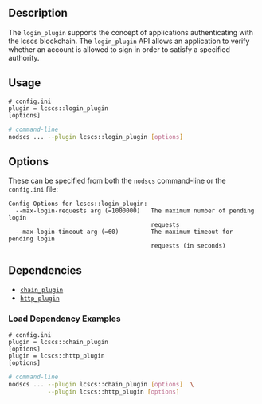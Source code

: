 ## Description

The `login_plugin` supports the concept of applications authenticating with the lcscs blockchain. The `login_plugin` API allows an application to verify whether an account is allowed to sign in order to satisfy a specified authority.

## Usage

```console
# config.ini
plugin = lcscs::login_plugin
[options]
```
```sh
# command-line
nodscs ... --plugin lcscs::login_plugin [options]
```

## Options

These can be specified from both the `nodscs` command-line or the `config.ini` file:

```console
Config Options for lcscs::login_plugin:
  --max-login-requests arg (=1000000)   The maximum number of pending login 
                                        requests
  --max-login-timeout arg (=60)         The maximum timeout for pending login 
                                        requests (in seconds)
```

## Dependencies

* [`chain_plugin`](../chain_plugin/index.md)
* [`http_plugin`](../http_plugin/index.md)

### Load Dependency Examples

```console
# config.ini
plugin = lcscs::chain_plugin
[options]
plugin = lcscs::http_plugin 
[options]
```
```sh
# command-line
nodscs ... --plugin lcscs::chain_plugin [options]  \
           --plugin lcscs::http_plugin [options]
```

